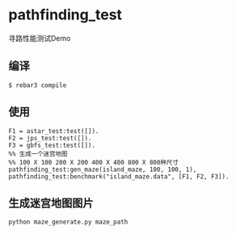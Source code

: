 pathfinding_test
=====

寻路性能测试Demo

编译
-----

    $ rebar3 compile

使用
----
    F1 = astar_test:test([]).
    F2 = jps_test:test([]).
    F3 = gbfs_test:test([]).
    %% 生成一个迷宫地图
    %% 100 X 100 200 X 200 400 X 400 800 X 800种尺寸
    pathfinding_test:gen_maze(island_maze, 100, 100, 1),
    pathfinding_test:benchmark("island_maze.data", [F1, F2, F3]).

生成迷宫地图图片
----
    python maze_generate.py maze_path      